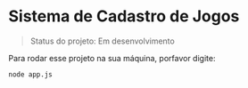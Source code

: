 <h1>Sistema de Cadastro de Jogos</h1>

> Status do projeto: Em desenvolvimento

Para rodar esse projeto na sua máquina, porfavor digite:

```
node app.js
```

